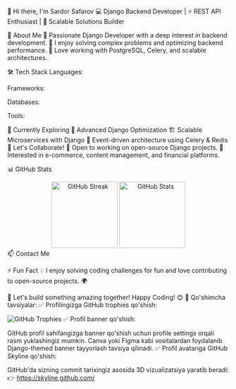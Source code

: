 👋 Hi there, I'm Sardor Safarov
💻 Django Backend Developer | ⚡ REST API Enthusiast | 🚀 Scalable Solutions Builder


🚀 About Me
🔹 Passionate Django Developer with a deep interest in backend development.
🔹 I enjoy solving complex problems and optimizing backend performance.
🔹 Love working with PostgreSQL, Celery, and scalable architectures.

🛠 Tech Stack
Languages:

Frameworks:

Databases:

Tools:

🌱 Currently Exploring
🚀 Advanced Django Optimization
🏗 Scalable Microservices with Django
📡 Event-driven architecture using Celery & Redis
🤝 Let's Collaborate!
🔹 Open to working on open-source Django projects.
🔹 Interested in e-commerce, content management, and financial platforms.

📊 GitHub Stats
<div align="center"> <img src="https://github-readme-streak-stats.herokuapp.com/?user=SafarovSardorDev&theme=radical&hide_border=false" alt="GitHub Streak" height="150px"/> <img src="https://github-readme-stats.vercel.app/api?username=SafarovSardorDev&show_icons=true&theme=radical" alt="GitHub Stats" height="150px"/> </div>
📫 Contact Me



⚡ Fun Fact
💡 I enjoy solving coding challenges for fun and love contributing to open-source projects. 🌍

🚀 Let's build something amazing together! Happy Coding! 😊
🎯 Qo'shimcha tavsiyalar:
✅ Profilingizga GitHub trophies qo'shish:


![GitHub Trophies](https://github-profile-trophy.vercel.app/?username=SafarovSardorDev&theme=radical)
✅ Profil banner qo'shish:

GitHub profil sahifangizga banner qo'shish uchun profile settings orqali rasm yuklashingiz mumkin.
Canva yoki Figma kabi vositalardan foydalanib Django-themed banner tayyorlash tavsiya qilinadi.
✅ Profil avatariga GitHub Skyline qo'shish:

GitHub'da sizning commit tarixingiz asosida 3D vizualizatsiya yaratib beradi:
👉 https://skyline.github.com/
